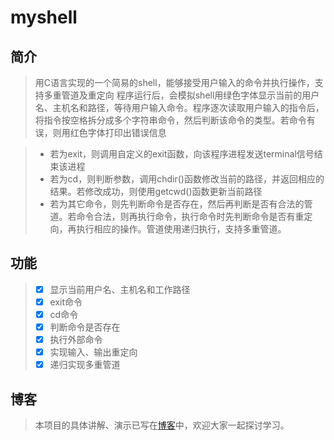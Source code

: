# myshell

## 简介

>用C语言实现的一个简易的shell，能够接受用户输入的命令并执行操作，支持多重管道及重定向 
>程序运行后，会模拟shell用绿色字体显示当前的用户名、主机名和路径，等待用户输入命令。程序逐次读取用户输入的指令后，将指令按空格拆分成多个字符串命令，然后判断该命令的类型。若命令有误，则用红色字体打印出错误信息

>* 若为exit，则调用自定义的exit函数，向该程序进程发送terminal信号结束该进程
>* 若为cd，则判断参数，调用chdir()函数修改当前的路径，并返回相应的结果。若修改成功，则使用getcwd()函数更新当前路径
>* 若为其它命令，则先判断命令是否存在，然后再判断是否有合法的管道。若命令合法，则再执行命令，执行命令时先判断命令是否有重定向，再执行相应的操作。管道使用递归执行，支持多重管道。

## 功能

>- [x] 显示当前用户名、主机名和工作路径
>- [x] exit命令
>- [x] cd命令
>- [x] 判断命令是否存在
>- [x] 执行外部命令
>- [x] 实现输入、输出重定向
>- [x] 递归实现多重管道

## 博客

> 本项目的具体讲解、演示已写在[博客](https://blog.csdn.net/feng964497595/article/details/80297318)中，欢迎大家一起探讨学习。